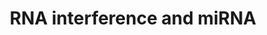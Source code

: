 ---
annotations:
- id: PW:0000809
  parent: regulatory pathway
  type: Pathway Ontology
  value: small non-coding RNA pathway
authors:
- MartijnVanIersel
- MaintBot
- Khanspers
- Kyook
communities:
- WormBase_Approved
description: RNA interference (RNAi) refers to the silencing of gene expression by
  the overexpression of sequence-specific RNA molecules. This process is associated
  with a cellular and nuclear defense mechanism used to combat molecular parasites
  such as transposons and viruses. In addition, RNA interference has been shown to
  play a regulatory role in development. Work in C. elegans and other organisms have
  identified many key regulators and pathways necessary for this process. RNAi has
  been adapted into a tool for the study of gene function; through the use of RNAi,
  the expression of a target gene can be inhibited by the reverse engineering of a
  corresponding dsRNA.
last-edited: 2014-01-06
organisms:
- Caenorhabditis elegans
redirect_from:
- /index.php/Pathway:WP394
- /instance/WP394
revision: null
schema-jsonld:
- '@context': https://schema.org/
  '@id': https://wikipathways.github.io/pathways/WP394.html
  '@type': Dataset
  creator:
    '@type': Organization
    name: WikiPathways
  description: RNA interference (RNAi) refers to the silencing of gene expression
    by the overexpression of sequence-specific RNA molecules. This process is associated
    with a cellular and nuclear defense mechanism used to combat molecular parasites
    such as transposons and viruses. In addition, RNA interference has been shown
    to play a regulatory role in development. Work in C. elegans and other organisms
    have identified many key regulators and pathways necessary for this process. RNAi
    has been adapted into a tool for the study of gene function; through the use of
    RNAi, the expression of a target gene can be inhibited by the reverse engineering
    of a corresponding dsRNA.
  keywords:
  - ALG-1
  - ALG-2
  - DCR-1/Dicer
  - DRSH-1/Drosha
  - PASH-1/DGCR8
  - RDE-2/MUT-8
  - RDE-3/MUT-2
  - ego-1
  - let-7
  - lin-14
  - lin-28
  - lin-4
  - lin-41
  - mut-16
  - mut-7
  - ppw-1
  - rde-1
  - rde-4
  - rrf-1
  - rrf-2
  - rrf-3
  - tsn-1
  - vig-1
  license: CC0
  name: RNA interference and miRNA
seo: CreativeWork
title: RNA interference and miRNA
wpid: WP394
---
